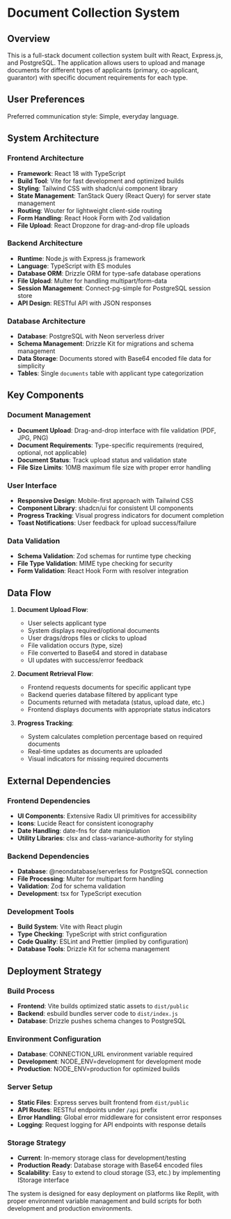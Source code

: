 # Document Collection System

## Overview

This is a full-stack document collection system built with React, Express.js, and PostgreSQL. The application allows users to upload and manage documents for different types of applicants (primary, co-applicant, guarantor) with specific document requirements for each type.

## User Preferences

Preferred communication style: Simple, everyday language.

## System Architecture

### Frontend Architecture
- **Framework**: React 18 with TypeScript
- **Build Tool**: Vite for fast development and optimized builds
- **Styling**: Tailwind CSS with shadcn/ui component library
- **State Management**: TanStack Query (React Query) for server state management
- **Routing**: Wouter for lightweight client-side routing
- **Form Handling**: React Hook Form with Zod validation
- **File Upload**: React Dropzone for drag-and-drop file uploads

### Backend Architecture
- **Runtime**: Node.js with Express.js framework
- **Language**: TypeScript with ES modules
- **Database ORM**: Drizzle ORM for type-safe database operations
- **File Upload**: Multer for handling multipart/form-data
- **Session Management**: Connect-pg-simple for PostgreSQL session store
- **API Design**: RESTful API with JSON responses

### Database Architecture
- **Database**: PostgreSQL with Neon serverless driver
- **Schema Management**: Drizzle Kit for migrations and schema management
- **Data Storage**: Documents stored with Base64 encoded file data for simplicity
- **Tables**: Single `documents` table with applicant type categorization

## Key Components

### Document Management
- **Document Upload**: Drag-and-drop interface with file validation (PDF, JPG, PNG)
- **Document Requirements**: Type-specific requirements (required, optional, not applicable)
- **Document Status**: Track upload status and validation state
- **File Size Limits**: 10MB maximum file size with proper error handling

### User Interface
- **Responsive Design**: Mobile-first approach with Tailwind CSS
- **Component Library**: shadcn/ui for consistent UI components
- **Progress Tracking**: Visual progress indicators for document completion
- **Toast Notifications**: User feedback for upload success/failure

### Data Validation
- **Schema Validation**: Zod schemas for runtime type checking
- **File Type Validation**: MIME type checking for security
- **Form Validation**: React Hook Form with resolver integration

## Data Flow

1. **Document Upload Flow**:
   - User selects applicant type
   - System displays required/optional documents
   - User drags/drops files or clicks to upload
   - File validation occurs (type, size)
   - File converted to Base64 and stored in database
   - UI updates with success/error feedback

2. **Document Retrieval Flow**:
   - Frontend requests documents for specific applicant type
   - Backend queries database filtered by applicant type
   - Documents returned with metadata (status, upload date, etc.)
   - Frontend displays documents with appropriate status indicators

3. **Progress Tracking**:
   - System calculates completion percentage based on required documents
   - Real-time updates as documents are uploaded
   - Visual indicators for missing required documents

## External Dependencies

### Frontend Dependencies
- **UI Components**: Extensive Radix UI primitives for accessibility
- **Icons**: Lucide React for consistent iconography
- **Date Handling**: date-fns for date manipulation
- **Utility Libraries**: clsx and class-variance-authority for styling

### Backend Dependencies
- **Database**: @neondatabase/serverless for PostgreSQL connection
- **File Processing**: Multer for multipart form handling
- **Validation**: Zod for schema validation
- **Development**: tsx for TypeScript execution

### Development Tools
- **Build System**: Vite with React plugin
- **Type Checking**: TypeScript with strict configuration
- **Code Quality**: ESLint and Prettier (implied by configuration)
- **Database Tools**: Drizzle Kit for schema management

## Deployment Strategy

### Build Process
- **Frontend**: Vite builds optimized static assets to `dist/public`
- **Backend**: esbuild bundles server code to `dist/index.js`
- **Database**: Drizzle pushes schema changes to PostgreSQL

### Environment Configuration
- **Database**: CONNECTION_URL environment variable required
- **Development**: NODE_ENV=development for development mode
- **Production**: NODE_ENV=production for optimized builds

### Server Setup
- **Static Files**: Express serves built frontend from `dist/public`
- **API Routes**: RESTful endpoints under `/api` prefix
- **Error Handling**: Global error middleware for consistent error responses
- **Logging**: Request logging for API endpoints with response details

### Storage Strategy
- **Current**: In-memory storage class for development/testing
- **Production Ready**: Database storage with Base64 encoded files
- **Scalability**: Easy to extend to cloud storage (S3, etc.) by implementing IStorage interface

The system is designed for easy deployment on platforms like Replit, with proper environment variable management and build scripts for both development and production environments.